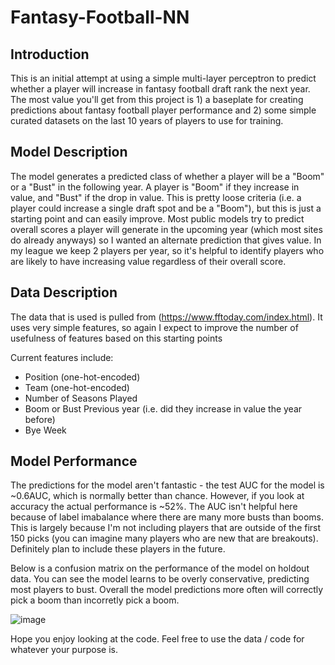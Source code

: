 # Fantasy-Football-NN

## Introduction
This is an initial attempt at using a simple multi-layer perceptron to predict whether a player will increase in fantasy football draft rank the next year. The most value you'll get from this project is 1) a baseplate for creating predictions about fantasy football player performance and 2) some simple curated datasets on the last 10 years of players to use for training.

## Model Description
The model generates a predicted class of whether a player will be a "Boom" or a "Bust" in the following year. A player is "Boom" if they increase in value, and "Bust" if the drop in value. This is pretty loose criteria (i.e. a player could increase a single draft spot and be a "Boom"), but this is just a starting point and can easily improve. Most public models try to predict overall scores a player will generate in the upcoming year (which most sites do already anyways) so I wanted an alternate prediction that gives value. In my league we keep 2 players per year, so it's helpful to identify players who are likely to have increasing value regardless of their overall score.

## Data Description
The data that is used is pulled from (https://www.fftoday.com/index.html). It uses very simple features, so again I expect to improve the number of usefulness of features based on this starting points

Current features include: 
- Position (one-hot-encoded)
- Team (one-hot-encoded)
- Number of Seasons Played
- Boom or Bust Previous year (i.e. did they increase in value the year before)
- Bye Week

## Model Performance
The predictions for the model aren't fantastic - the test AUC for the model is ~0.6AUC, which is normally better than chance. However, if you look at accuracy the actual performance is ~52%. The AUC isn't helpful here because of label imabalance where there are many more busts than booms. This is largely because I'm not including players that are outside of the first 150 picks (you can imagine many players who are new that are breakouts). Definitely plan to include these players in the future.

Below is a confusion matrix on the performance of the model on holdout data. You can see the model learns to be overly conservative, predicting most players to bust. Overall the model predictions more often will correctly pick a boom than incorretly pick a boom.

![image](https://github.com/aaron-flem/Fantasy-Football-NN/assets/133904679/7c220c24-92d7-423c-9ee2-3e22291baddb)

Hope you enjoy looking at the code. Feel free to use the data / code for whatever your purpose is. 

